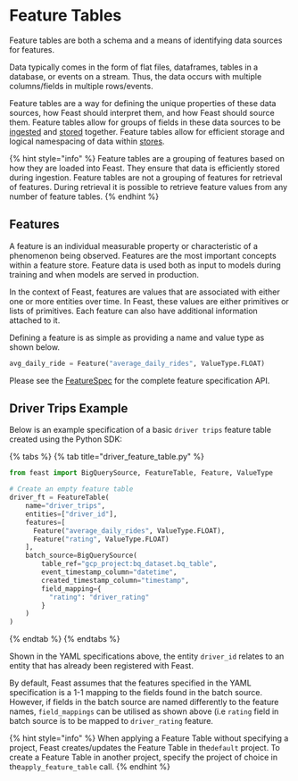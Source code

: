 # Feature Tables

Feature tables are both a schema and a means of identifying data sources for features.

Data typically comes in the form of flat files, dataframes, tables in a database, or events on a stream. Thus, the data occurs with multiple columns/fields in multiple rows/events.

Feature tables are a way for defining the unique properties of these data sources, how Feast should interpret them, and how Feast should source them. Feature tables allow for groups of fields in these data sources to be [ingested](../user-guide/data-ingestion.md) and [stored](../user-guide/stores.md) together. Feature tables allow for efficient storage and logical namespacing of data within [stores](../user-guide/stores.md).

{% hint style="info" %}
Feature tables are a grouping of features based on how they are loaded into Feast. They ensure that data is efficiently stored during ingestion. Feature tables are not a grouping of features for retrieval of features. During retrieval it is possible to retrieve feature values from any number of feature tables.
{% endhint %}

## Features

A feature is an individual measurable property or characteristic of a phenomenon being observed. Features are the most important concepts within a feature store. Feature data is used both as input to models during training and when models are served in production.

In the context of Feast, features are values that are associated with either one or more entities over time. In Feast, these values are either primitives or lists of primitives. Each feature can also have additional information attached to it.

Defining a feature is as simple as providing a name and value type as shown below.

```python
avg_daily_ride = Feature("average_daily_rides", ValueType.FLOAT)
```

Please see the [FeatureSpec](https://api.docs.feast.dev/grpc/feast.core.pb.html#FeatureSpecV2) for the complete feature specification API.

## Driver Trips Example

Below is an example specification of a basic `driver trips` feature table created using the Python SDK:

{% tabs %}
{% tab title="driver\_feature\_table.py" %}
```python
from feast import BigQuerySource, FeatureTable, Feature, ValueType

# Create an empty feature table
driver_ft = FeatureTable(
    name="driver_trips",
    entities=["driver_id"],
    features=[
      Feature("average_daily_rides", ValueType.FLOAT),
      Feature("rating", ValueType.FLOAT)
    ],
    batch_source=BigQuerySource(
        table_ref="gcp_project:bq_dataset.bq_table",
        event_timestamp_column="datetime",
        created_timestamp_column="timestamp",
        field_mapping={
          "rating": "driver_rating"
        }
    )
)
```
{% endtab %}
{% endtabs %}

Shown in the YAML specifications above, the entity `driver_id` relates to an entity that has already been registered with Feast.

By default, Feast assumes that the features specified in the YAML specification is a 1-1 mapping to the fields found in the batch source. However, if fields in the batch source are named differently to the feature names, `field_mappings` can be utilised as shown above \(i.e `rating` field in batch source is to be mapped to `driver_rating` feature.

{% hint style="info" %}
When applying a Feature Table without specifying a project, Feast creates/updates the Feature Table in the`default` project. To create a Feature Table in another project, specify the project of choice in the`apply_feature_table` call.
{% endhint %}

